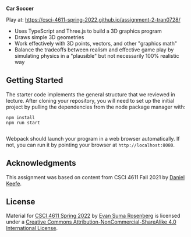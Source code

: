 **Car Soccer**

Play at: https://csci-4611-spring-2022.github.io/assignment-2-tran0728/

- Uses TypeScript and Three.js to build a 3D graphics program
- Draws simple 3D geometries
- Work effectively with 3D points, vectors, and other "graphics math"
- Balance the tradeoffs between realism and effective game play by simulating physics in a "plausible" but not necessarily 100% realistic way


## Getting Started

The starter code implements the general structure that we reviewed in lecture.  After cloning your repository, you will need to set up the initial project by pulling the dependencies from the node package manager with:

```
npm install
npm run start
```


```

```

Webpack should launch your program in a web browser automatically.  If not, you can run it by pointing your browser at `http://localhost:8080`.



## Acknowledgments

This assignment was based on content from CSCI 4611 Fall 2021 by [Daniel Keefe](https://www.danielkeefe.net/).

## License

Material for [CSCI 4611 Spring 2022](https://canvas.umn.edu/courses/290928/assignments/syllabus) by [Evan Suma Rosenberg](https://illusioneering.umn.edu/) is licensed under a [Creative Commons Attribution-NonCommercial-ShareAlike 4.0 International License](http://creativecommons.org/licenses/by-nc-sa/4.0/).
